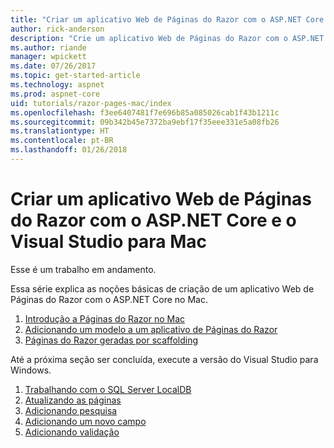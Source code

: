 ```yaml
---
title: "Criar um aplicativo Web de Páginas do Razor com o ASP.NET Core no Mac"
author: rick-anderson
description: "Crie um aplicativo Web de Páginas do Razor com o ASP.NET Core e o EF Core."
ms.author: riande
manager: wpickett
ms.date: 07/26/2017
ms.topic: get-started-article
ms.technology: aspnet
ms.prod: aspnet-core
uid: tutorials/razor-pages-mac/index
ms.openlocfilehash: f3ee6407481f7e696b85a085026cab1f43b1211c
ms.sourcegitcommit: 09b342b45e7372ba9ebf17f35eee331e5a08fb26
ms.translationtype: HT
ms.contentlocale: pt-BR
ms.lasthandoff: 01/26/2018
---
```

# <a name="create-a-razor-pages-web-app-with-aspnet-core-and-visual-studio-for-mac"></a>Criar um aplicativo Web de Páginas do Razor com o ASP.NET Core e o Visual Studio para Mac

Esse é um trabalho em andamento.

Essa série explica as noções básicas de criação de um aplicativo Web de Páginas do Razor com o ASP.NET Core no Mac.

1. [Introdução a Páginas do Razor no Mac](xref:tutorials/razor-pages-mac/razor-pages-start)
1. [Adicionando um modelo a um aplicativo de Páginas do Razor](xref:tutorials/razor-pages-mac/model)
1. [Páginas do Razor geradas por scaffolding](xref:tutorials/razor-pages-mac/page)


Até a próxima seção ser concluída, execute a versão do Visual Studio para Windows.

1. [Trabalhando com o SQL Server LocalDB](xref:tutorials/razor-pages/sql)
1. [Atualizando as páginas](xref:tutorials/razor-pages/da1)
1. [Adicionando pesquisa](xref:tutorials/razor-pages/search)
1. [Adicionando um novo campo](xref:tutorials/razor-pages/new-field)
1. [Adicionando validação](xref:tutorials/razor-pages/validation)
